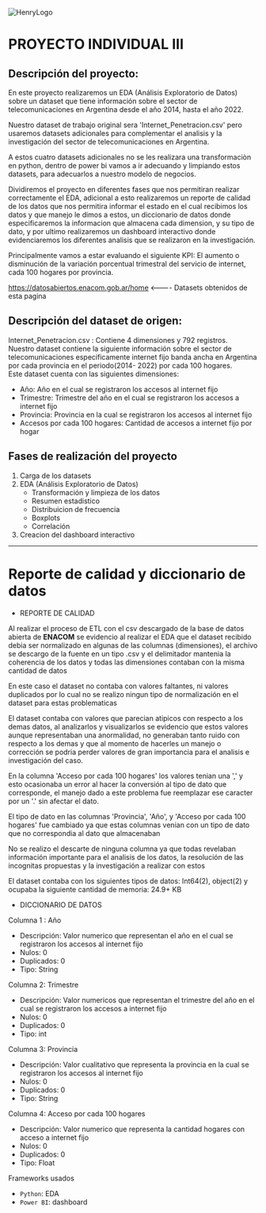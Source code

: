 ![HenryLogo](https://d31uz8lwfmyn8g.cloudfront.net/Assets/logo-henry-white-lg.png) 

# PROYECTO INDIVIDUAL III

## Descripción del proyecto: </br>  
En este proyecto realizaremos un EDA (Análisis Exploratorio de Datos) sobre un dataset que tiene información sobre el sector de telecomunicaciones en Argentina desde el año 2014, hasta el año 2022. </br>

Nuestro dataset de trabajo original sera 'Internet_Penetracion.csv' pero usaremos datasets adicionales para complementar el analisis y la investigación del sector de telecomunicaciones en Argentina.</br>

A estos cuatro datasets adicionales no se les realizara una transformaciòn en python, dentro de power bi vamos a ir adecuando y limpiando estos datasets, para adecuarlos a nuestro modelo de negocios.

Dividiremos el proyecto en diferentes fases que nos permitiran realizar correctamente el EDA, adicional a esto realizaremos un reporte de calidad de los datos que nos permitira informar el estado en el cual recibimos los datos y que manejo le dimos a estos, un diccionario de datos donde especificaremos la informacion que almacena cada dimension, y su tipo de dato, y por ultimo realizaremos un dashboard interactivo donde evidenciaremos los diferentes analisis que se realizaron en la investigación.</br>

Principalmente vamos a estar evaluando el siguiente KPI: El aumento o disminución de la variación porcentual trimestral del servicio de internet, cada 100 hogares por provincia.

https://datosabiertos.enacom.gob.ar/home <---- Datasets obtenidos de esta pagina 


## Descripción del dataset de origen: </br>
Internet_Penetracion.csv : Contiene 4 dimensiones y 792 registros.</br> 
Nuestro dataset contiene la siguiente información sobre el sector de telecomunicaciones especificamente internet fijo banda ancha en Argentina por cada provincia en el periodo(2014- 2022) por cada 100 hogares. </br>
Este dataset cuenta con las siguientes dimensiones: </br>
+  Año: Año en el cual se registraron los accesos al internet fijo
+  Trimestre: Trimestre del año en el cual se registraron los accesos a internet fijo
+  Provincia: Provincia en la cual se registraron los accesos al internet fijo
+  Accesos por cada 100 hogares: Cantidad de accesos a internet fijo por hogar 

## Fases de realización del proyecto

1. Carga de los datasets
2. EDA (Análisis Exploratorio de Datos)
    + Transformación y limpieza de los datos
    + Resumen estadistico
    + Distribuicion de frecuencia
    + Boxplots
    + Correlación   
3. Creacion del dashboard interactivo
--------------------------------------------------------------------------------------

# Reporte de calidad y diccionario de datos

* REPORTE DE CALIDAD

Al realizar el proceso de ETL con el csv descargado de la base de datos abierta de **ENACOM** se evidencio al realizar el EDA que el dataset recibido debia ser normalizado en algunas de las columnas (dimensiones), el archivo se descargo de la fuente en un tipo .csv y el delimitador mantenia la coherencia de los datos y todas las dimensiones contaban con la misma cantidad de datos</br>

En este caso el dataset no contaba con valores faltantes, ni valores duplicados por lo cual no se realizo ningun tipo de normalización en el dataset para estas problematicas</br>

El dataset contaba con valores que parecian atipicos con respecto a los demas datos, al analizarlos y visualizarlos se evidencio que estos valores aunque representaban una anormalidad, no generaban tanto ruido con respecto a los demas y que al momento de hacerles un manejo o corrección se podria perder valores de gran importancia para el analisis e investigación del caso. </br>

En la columna 'Acceso por cada 100 hogares' los valores tenian una ',' y esto ocasionaba un error al hacer la conversión al tipo de dato que corresponde, el manejo dado a este problema fue reemplazar ese caracter por un '.' sin afectar el dato. </br>

El tipo de dato en las columnas 'Provincia', 'Año', y 'Acceso por cada 100 hogares' fue cambiado ya que estas columnas venian con un tipo de dato que no correspondia al dato que almacenaban

No se realizo el descarte de ninguna columna ya que todas revelaban información importante para el analisis de los datos, la resolución de las incognitas propuestas y la investigación a realizar con estos </br>

El dataset contaba con los siguientes tipos de datos: Int64(2), object(2) y ocupaba la siguiente cantidad de memoria: 24.9+ KB </br>


* DICCIONARIO DE DATOS

Columna 1 : Año
* Descripción: Valor numerico que representan el año en el cual se registraron los accesos al internet fijo
* Nulos: 0
* Duplicados: 0
* Tipo: String

Columna 2: Trimestre
* Descripción: Valor numericos que representan el trimestre del año en el cual se registraron los accesos a internet fijo
* Nulos: 0
* Duplicados: 0
* Tipo: int

Columna 3: Provincia
* Descripción: Valor cualitativo que representa la provincia en la cual se registraron los accesos al internet fijo
* Nulos: 0
* Duplicados: 0
* Tipo: String

Columna 4: Acceso por cada 100 hogares
* Descripción: Valor numerico que representa la cantidad hogares con acceso a internet fijo 
* Nulos: 0
* Duplicados: 0
* Tipo: Float

Frameworks usados
+ `Python`: EDA 
+ `Power BI`: dashboard 
